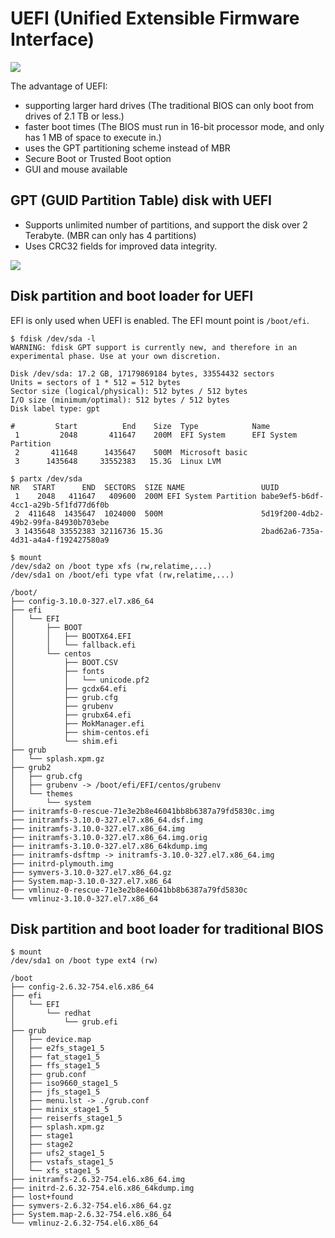 # UEFI (Unified Extensible Firmware Interface)
![](https://www.howtogeek.com/wp-content/uploads/2017/05/img_5913820521683.png.pagespeed.ce.SW-PQN3x9j.png)


The advantage of UEFI:
- supporting larger hard drives (The traditional BIOS can only boot from drives of 2.1 TB or less.)
- faster boot times (The BIOS must run in 16-bit processor mode, and only has 1 MB of space to execute in.)
- uses the GPT partitioning scheme instead of MBR
- Secure Boot or Trusted Boot option
- GUI and mouse available


## GPT (GUID Partition Table) disk with UEFI
- Supports unlimited number of partitions, and support the disk over 2 Terabyte. (MBR can only has 4 partitions)
- Uses CRC32 fields for improved data integrity.
  
![](https://vjauj58549.i.lithium.com/community/image/serverpage/image-id/20344iBD7B85E66A89702E/image-size/large?v=1.0&px=999)



## Disk partition and boot loader for UEFI
EFI is only used when UEFI is enabled. The EFI mount point is ```/boot/efi```.

```
$ fdisk /dev/sda -l
WARNING: fdisk GPT support is currently new, and therefore in an experimental phase. Use at your own discretion.

Disk /dev/sda: 17.2 GB, 17179869184 bytes, 33554432 sectors
Units = sectors of 1 * 512 = 512 bytes
Sector size (logical/physical): 512 bytes / 512 bytes
I/O size (minimum/optimal): 512 bytes / 512 bytes
Disk label type: gpt

#         Start          End    Size  Type            Name
 1         2048       411647    200M  EFI System      EFI System Partition
 2       411648      1435647    500M  Microsoft basic 
 3      1435648     33552383   15.3G  Linux LVM
```

```
$ partx /dev/sda
NR   START      END  SECTORS  SIZE NAME                 UUID
 1    2048   411647   409600  200M EFI System Partition babe9ef5-b6df-4cc1-a29b-5f1fd77d6f0b
 2  411648  1435647  1024000  500M                      5d19f200-4db2-49b2-99fa-84930b703ebe
 3 1435648 33552383 32116736 15.3G                      2bad62a6-735a-4d31-a4a4-f192427580a9
```

```
$ mount
/dev/sda2 on /boot type xfs (rw,relatime,...)
/dev/sda1 on /boot/efi type vfat (rw,relatime,...)
```

```
/boot/
├── config-3.10.0-327.el7.x86_64
├── efi
│   └── EFI
│       ├── BOOT
│       │   ├── BOOTX64.EFI
│       │   └── fallback.efi
│       └── centos
│           ├── BOOT.CSV
│           ├── fonts
│           │   └── unicode.pf2
│           ├── gcdx64.efi
│           ├── grub.cfg
│           ├── grubenv
│           ├── grubx64.efi
│           ├── MokManager.efi
│           ├── shim-centos.efi
│           └── shim.efi
├── grub
│   └── splash.xpm.gz
├── grub2
│   ├── grub.cfg
│   ├── grubenv -> /boot/efi/EFI/centos/grubenv
│   └── themes
│       └── system
├── initramfs-0-rescue-71e3e2b8e46041bb8b6387a79fd5830c.img
├── initramfs-3.10.0-327.el7.x86_64.dsf.img
├── initramfs-3.10.0-327.el7.x86_64.img
├── initramfs-3.10.0-327.el7.x86_64.img.orig
├── initramfs-3.10.0-327.el7.x86_64kdump.img
├── initramfs-dsftmp -> initramfs-3.10.0-327.el7.x86_64.img
├── initrd-plymouth.img
├── symvers-3.10.0-327.el7.x86_64.gz
├── System.map-3.10.0-327.el7.x86_64
├── vmlinuz-0-rescue-71e3e2b8e46041bb8b6387a79fd5830c
└── vmlinuz-3.10.0-327.el7.x86_64
```

## Disk partition and boot loader for traditional BIOS
```
$ mount
/dev/sda1 on /boot type ext4 (rw)
```

```
/boot
├── config-2.6.32-754.el6.x86_64
├── efi
│   └── EFI
│       └── redhat
│           └── grub.efi
├── grub
│   ├── device.map
│   ├── e2fs_stage1_5
│   ├── fat_stage1_5
│   ├── ffs_stage1_5
│   ├── grub.conf
│   ├── iso9660_stage1_5
│   ├── jfs_stage1_5
│   ├── menu.lst -> ./grub.conf
│   ├── minix_stage1_5
│   ├── reiserfs_stage1_5
│   ├── splash.xpm.gz
│   ├── stage1
│   ├── stage2
│   ├── ufs2_stage1_5
│   ├── vstafs_stage1_5
│   └── xfs_stage1_5
├── initramfs-2.6.32-754.el6.x86_64.img
├── initrd-2.6.32-754.el6.x86_64kdump.img
├── lost+found
├── symvers-2.6.32-754.el6.x86_64.gz
├── System.map-2.6.32-754.el6.x86_64
└── vmlinuz-2.6.32-754.el6.x86_64
```

